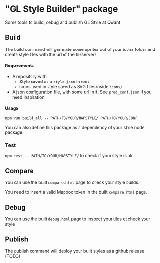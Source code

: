 # "GL Style Builder" package

Some tools to build, debug and publish GL Style at Qwant


## Build
The build command will generate some sprites out of your icons folder and create style files with the url of the tileservers.

#### Requirements
- A repository with
  - Style saved as a `style.json` in root
  - Icons used in style saved as SVG files inside `icons/`
- A json configuration file, with some url in it. See `prod_conf.json` if you need inspiration

#### Usage
`npm run build_all -- PATH/TO/YOUR/MAPSTYLE/ PATH/TO/YOUR/CONF`

You can also define this package as a dependency of your style node package.

### Test
`npm test -- PATH/TO/YOUR/MAPSTYLE/` to check if your style is ok

## Compare
You can use the built `compare.html` page to check your style builds.

You need to insert a valid Mapbox token in the built `compare.html` page.

## Debug
You can use the built `debug.html` page to inspect your tiles et check your style

## Publish
The publish command will deploy your built styles as a github release (TODO)
